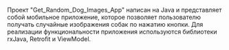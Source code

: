 Проект "Get_Random_Dog_Images_App" написан на Java и представляет собой мобильное приложение, которое позволяет пользователю получать случайные изображения собак по нажатию кнопки. Для реализации функциональности приложения используются библиотеки rxJava, Retrofit и ViewModel.
